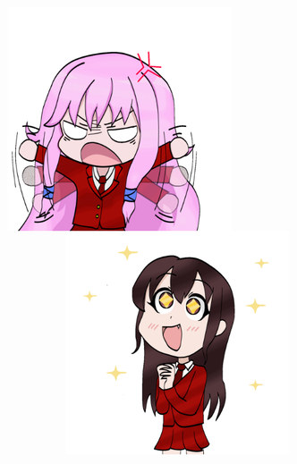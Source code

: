 <img align="left" alt="aris" width="400" src="https://github.com/ressykins/ressykins/blob/main/aris_gif.gif">
<img align="right" alt="kayla" width="400" src="https://github.com/ressykins/ressykins/blob/main/kayla_gif.gif">
